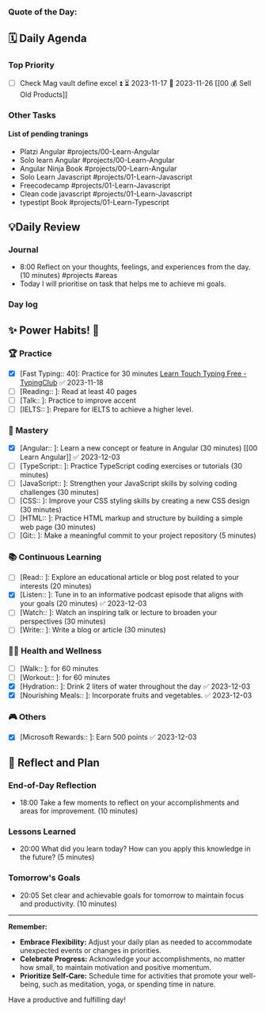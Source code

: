 ### **Quote of the Day:**


##  **🗓️ Daily Agenda** 
### Top Priority
- [ ] Check  Mag vault define excel ⏫ ⏳ 2023-11-17 📅 2023-11-26 [[00 💰 Sell Old Products]]

### Other Tasks
#### List of pending tranings
- Platzi Angular #projects/00-Learn-Angular 
- Solo learn Angular #projects/00-Learn-Angular 
- Angular Ninja Book #projects/00-Learn-Angular 
- Solo Learn Javascript #projects/01-Learn-Javascript 
- Freecodecamp #projects/01-Learn-Javascript 
- Clean code javascript #projects/01-Learn-Javascript 
- typestipt Book #projects/01-Learn-Typescript 



## 💡Daily Review
### Journal
- 8:00 Reflect on your thoughts, feelings, and experiences from the day. (10 minutes) #projects #areas 
- Today I will prioritise on task that helps me to achieve mi goals.
### Day log
## **✨ Power Habits! 💪**

### 🏆 Practice
- [x] [Fast Typing:: 40]: Practice for 30 minutes [Learn Touch Typing Free - TypingClub](https://www.typingclub.com/) ✅ 2023-11-18
- [ ] [Reading:: ]: Read at least 40 pages 
- [ ] [Talk:: ]: Practice to improve accent
- [ ] [IELTS:: ]: Prepare for IELTS to achieve a higher level.

### 🚀 Mastery
- [x] [Angular:: ]: Learn a new concept or feature in Angular (30 minutes) [[00 Learn Angular]] ✅ 2023-12-03
- [ ] [TypeScript:: ]: Practice TypeScript coding exercises or tutorials (30 minutes)
- [ ] [JavaScript:: ]: Strengthen your JavaScript skills by solving coding challenges (30 minutes)
- [ ] [CSS:: ]: Improve your CSS styling skills by creating a new CSS design (30 minutes)
- [ ] [HTML:: ]: Practice HTML markup and structure by building a simple web page (30 minutes)
- [ ] [Git:: ]: Make a meaningful commit to your project repository (5 minutes)

### 📚 Continuous Learning
- [ ] [Read:: ]: Explore an educational article or blog post related to your interests (20 minutes)
- [x] [Listen:: ]: Tune in to an informative podcast episode that aligns with your goals (20 minutes) ✅ 2023-12-03
- [ ] [Watch:: ]: Watch an inspiring talk or lecture to broaden your perspectives (30 minutes)
- [ ] [Write:: ]: Write a blog or article (30 minutes) 
### 🏃‍♀️ Health and Wellness
- [ ] [Walk:: ]: for 60 minutes
- [ ] [Workout:: ]: for 60 minutes
- [x] [Hydration:: ]: Drink 2 liters of water throughout the day ✅ 2023-12-03
- [x] [Nourishing Meals:: ]: Incorporate fruits and vegetables. ✅ 2023-12-03

### 🎮 Others
- [x] [Microsoft Rewards:: ]: Earn 500 points ✅ 2023-12-03

## **📝 Reflect and Plan**

### End-of-Day Reflection
- 18:00 Take a few moments to reflect on your accomplishments and areas for improvement. (10 minutes)
### Lessons Learned 
- 20:00 What did you learn today? How can you apply this knowledge in the future? (5 minutes)
### Tomorrow's Goals
- 20:05 Set clear and achievable goals for tomorrow to maintain focus and productivity. (10 minutes)


---
**Remember:**

- **Embrace Flexibility:** Adjust your daily plan as needed to accommodate unexpected events or changes in priorities.
- **Celebrate Progress:** Acknowledge your accomplishments, no matter how small, to maintain motivation and positive momentum.
- **Prioritize Self-Care:** Schedule time for activities that promote your well-being, such as meditation, yoga, or spending time in nature.

Have a productive and fulfilling day!